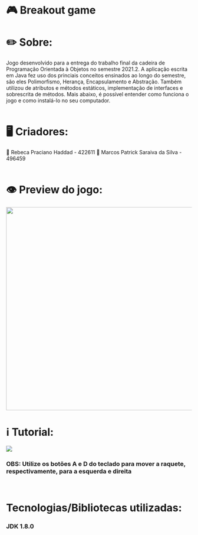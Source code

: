 # :video_game: Breakout game

# :pencil2: Sobre:
Jogo desenvolvido para a entrega do trabalho final da cadeira de Programação Orientada à Objetos no semestre 2021.2. A aplicação escrita em Java fez uso dos princiais
conceitos ensinados ao longo do semestre, são eles Polimorfismo, Herança, Encapsulamento e Abstração. Também utilizou de atributos e métodos estáticos, implementação de interfaces e sobrescrita de métodos. Mais abaixo, é possível entender como funciona o jogo e como instalá-lo no seu computador.
<Br />
<Br />

# :desktop_computer: Criadores:
:large_orange_diamond: Rebeca Praciano Haddad - 422611
:large_orange_diamond: Marcos Patrick Saraiva da Silva - 496459
<Br />
<Br />

# :eye: Preview do jogo:
<img src="https://i.imgur.com/1aZ6vwN.png" width="650" height="550"/>
<Br />

# :information_source: Tutorial: 
<img src="https://i.imgur.com/b2K4cO7.png" />

### OBS: Utilize os botões A e D do teclado para mover a raquete, respectivamente, para a esquerda e direita
<Br />

# Tecnologias/Bibliotecas utilizadas:
### JDK 1.8.0
